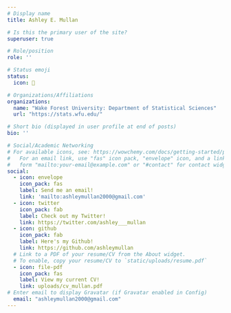 ```yaml
---
# Display name
title: Ashley E. Mullan

# Is this the primary user of the site?
superuser: true

# Role/position
role: ''

# Status emoji
status:
  icon: 🤔

# Organizations/Affiliations
organizations:
  name: "Wake Forest University: Department of Statistical Sciences"
  url: "https://stats.wfu.edu/"

# Short bio (displayed in user profile at end of posts)
bio: ''

# Social/Academic Networking
# For available icons, see: https://wowchemy.com/docs/getting-started/page-builder/#icons
#   For an email link, use "fas" icon pack, "envelope" icon, and a link in the
#   form "mailto:your-email@example.com" or "#contact" for contact widget.
social:
  - icon: envelope
    icon_pack: fas
    label: Send me an email!
    link: 'mailto:ashleymullan2000@gmail.com'
  - icon: twitter
    icon_pack: fab
    label: Check out my Twitter!
    link: https://twitter.com/ashley___mullan
  - icon: github
    icon_pack: fab
    label: Here's my Github!
    link: https://github.com/ashleymullan
  # Link to a PDF of your resume/CV from the About widget.
  # To enable, copy your resume/CV to `static/uploads/resume.pdf`
  - icon: file-pdf
    icon_pack: fas
    label: View my current CV!
    link: uploads/cv_mullan.pdf
# Enter email to display Gravatar (if Gravatar enabled in Config)
  email: "ashleymullan2000@gmail.com"
---
```

